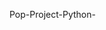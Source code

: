 
Pop-Project-Python-

        


                


            


     





                    
     


                    
